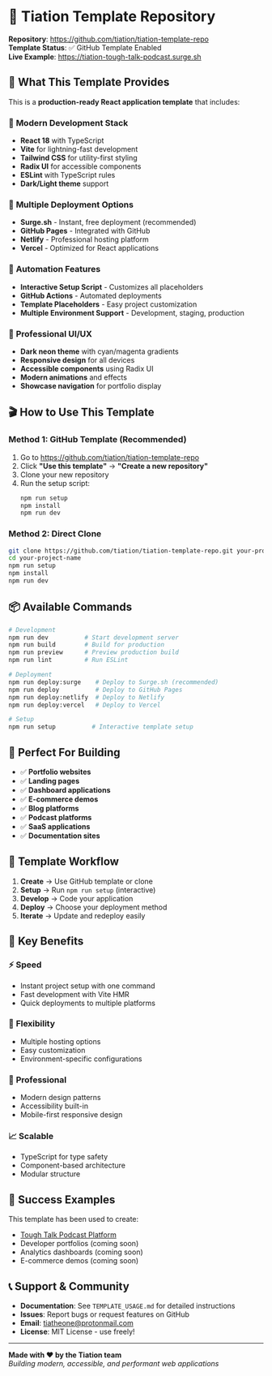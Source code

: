 # 🚀 Tiation Template Repository

**Repository**: https://github.com/tiation/tiation-template-repo  
**Template Status**: ✅ GitHub Template Enabled  
**Live Example**: https://tiation-tough-talk-podcast.surge.sh  

## 🎯 What This Template Provides

This is a **production-ready React application template** that includes:

### 🔧 **Modern Development Stack**
- **React 18** with TypeScript
- **Vite** for lightning-fast development
- **Tailwind CSS** for utility-first styling
- **Radix UI** for accessible components
- **ESLint** with TypeScript rules
- **Dark/Light theme** support

### 🚀 **Multiple Deployment Options**
- **Surge.sh** - Instant, free deployment (recommended)
- **GitHub Pages** - Integrated with GitHub
- **Netlify** - Professional hosting platform
- **Vercel** - Optimized for React applications

### 🤖 **Automation Features**
- **Interactive Setup Script** - Customizes all placeholders
- **GitHub Actions** - Automated deployments
- **Template Placeholders** - Easy project customization
- **Multiple Environment Support** - Development, staging, production

### 🎨 **Professional UI/UX**
- **Dark neon theme** with cyan/magenta gradients
- **Responsive design** for all devices
- **Accessible components** using Radix UI
- **Modern animations** and effects
- **Showcase navigation** for portfolio display

## 🎬 **How to Use This Template**

### Method 1: GitHub Template (Recommended)
1. Go to https://github.com/tiation/tiation-template-repo
2. Click **"Use this template"** → **"Create a new repository"**
3. Clone your new repository
4. Run the setup script:
   ```bash
   npm run setup
   npm install
   npm run dev
   ```

### Method 2: Direct Clone
```bash
git clone https://github.com/tiation/tiation-template-repo.git your-project-name
cd your-project-name
npm run setup
npm install
npm run dev
```

## 📦 **Available Commands**

```bash
# Development
npm run dev          # Start development server
npm run build        # Build for production
npm run preview      # Preview production build
npm run lint         # Run ESLint

# Deployment
npm run deploy:surge    # Deploy to Surge.sh (recommended)
npm run deploy          # Deploy to GitHub Pages
npm run deploy:netlify  # Deploy to Netlify
npm run deploy:vercel   # Deploy to Vercel

# Setup
npm run setup          # Interactive template setup
```

## 🎯 **Perfect For Building**

- ✅ **Portfolio websites**
- ✅ **Landing pages**
- ✅ **Dashboard applications**
- ✅ **E-commerce demos**
- ✅ **Blog platforms**
- ✅ **Podcast platforms**
- ✅ **SaaS applications**
- ✅ **Documentation sites**

## 🔄 **Template Workflow**

1. **Create** → Use GitHub template or clone
2. **Setup** → Run `npm run setup` (interactive)
3. **Develop** → Code your application
4. **Deploy** → Choose your deployment method
5. **Iterate** → Update and redeploy easily

## 🌟 **Key Benefits**

### ⚡ **Speed**
- Instant project setup with one command
- Fast development with Vite HMR
- Quick deployments to multiple platforms

### 🔧 **Flexibility**
- Multiple hosting options
- Easy customization
- Environment-specific configurations

### 🎨 **Professional**
- Modern design patterns
- Accessibility built-in
- Mobile-first responsive design

### 📈 **Scalable**
- TypeScript for type safety
- Component-based architecture
- Modular structure

## 🎉 **Success Examples**

This template has been used to create:
- [Tough Talk Podcast Platform](https://tiation-tough-talk-podcast.surge.sh)
- Developer portfolios (coming soon)
- Analytics dashboards (coming soon)
- E-commerce demos (coming soon)

## 📞 **Support & Community**

- **Documentation**: See `TEMPLATE_USAGE.md` for detailed instructions
- **Issues**: Report bugs or request features on GitHub
- **Email**: tiatheone@protonmail.com
- **License**: MIT License - use freely!

---

**Made with ❤️ by the Tiation team**  
*Building modern, accessible, and performant web applications*
